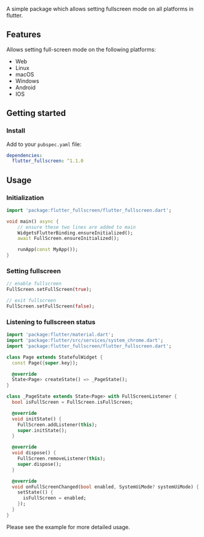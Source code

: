 A simple package which allows setting fullscreen mode on all platforms in flutter.

## Features

Allows setting full-screen mode on the following platforms:
 - Web
 - Linux
 - macOS
 - Windows
 - Android
 - IOS

## Getting started

### Install

Add to your `pubspec.yaml` file:

```yaml
dependencies:
  flutter_fullscreen: ^1.1.0
```

## Usage

### Initialization

```dart
import 'package:flutter_fullscreen/flutter_fullscreen.dart';

void main() async {
    // ensure these two lines are added to main
    WidgetsFlutterBinding.ensureInitialized();
    await FullScreen.ensureInitialized();

    runApp(const MyApp());
}
```

### Setting fullscreen

```dart
// enable fullscreen
FullScreen.setFullScreen(true);

// exit fullscreen
FullScreen.setFullScreen(false);
```

### Listening to fullscreen status

```dart
import 'package:flutter/material.dart';
import 'package:flutter/src/services/system_chrome.dart';
import 'package:flutter_fullscreen/flutter_fullscreen.dart';

class Page extends StatefulWidget {
  const Page({super.key});

  @override
  State<Page> createState() => _PageState();
}

class _PageState extends State<Page> with FullScreenListener {
  bool isFullScreen = FullScreen.isFullScreen;

  @override
  void initState() {
    FullScreen.addListener(this);
    super.initState();
  }

  @override
  void dispose() {
    FullScreen.removeListener(this);
    super.dispose();
  }

  @override
  void onFullScreenChanged(bool enabled, SystemUiMode? systemUiMode) {
    setState(() {
      isFullScreen = enabled;
    });
  }
}

```

Please see the example for more detailed usage.
